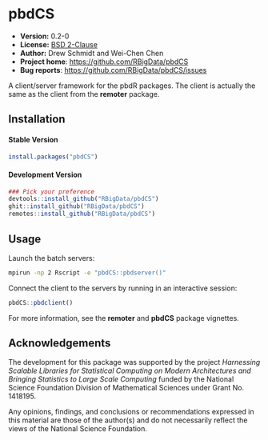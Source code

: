 # pbdCS 

* **Version:** 0.2-0
* **License:** [BSD 2-Clause](http://opensource.org/licenses/BSD-2-Clause)
* **Author:** Drew Schmidt and Wei-Chen Chen
* **Project home**: https://github.com/RBigData/pbdCS
* **Bug reports**: https://github.com/RBigData/pbdCS/issues

A client/server framework for the pbdR packages. The client is actually the same as the client from the **remoter** package.


## Installation

#### Stable Version
```r
install.packages("pbdCS")
```

#### Development Version
```r
### Pick your preference
devtools::install_github("RBigData/pbdCS")
ghit::install_github("RBigData/pbdCS")
remotes::install_github("RBigData/pbdCS")
```



## Usage

Launch the batch servers:

```bash
mpirun -np 2 Rscript -e "pbdCS::pbdserver()"
```

Connect the client to the servers by running in an interactive session:

```r
pbdCS::pbdclient()
```

For more information, see the **remoter** and **pbdCS** package vignettes.



## Acknowledgements

The development for this package was supported by the project *Harnessing Scalable Libraries for Statistical Computing on Modern Architectures and Bringing Statistics to Large Scale Computing* funded by the National Science Foundation Division of Mathematical Sciences under Grant No. 1418195.

Any opinions, findings, and conclusions or recommendations expressed in this material are those of the author(s) and do not necessarily reflect the views of the National Science Foundation.
